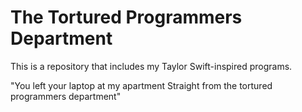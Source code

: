 # The Tortured Programmers Department
This is a repository that includes my Taylor Swift-inspired programs. 

"You left your laptop at my apartment
Straight from the tortured programmers department"
